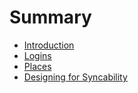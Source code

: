# Summary

* [Introduction](README.md)
* [Logins](logins.md)
* [Places](places.md)
* [Designing for Syncability](storage.md)
